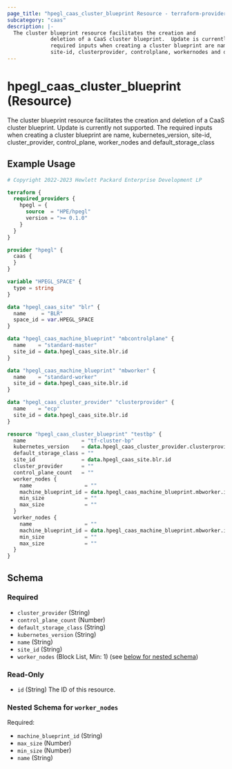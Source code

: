 ```yaml
---
page_title: "hpegl_caas_cluster_blueprint Resource - terraform-provider-hpegl"
subcategory: "caas"
description: |-
  The cluster blueprint resource facilitates the creation and
              deletion of a CaaS cluster blueprint.  Update is currently not supported. The
              required inputs when creating a cluster blueprint are name, kubernetesversion,
              site-id, clusterprovider, controlplane, workernodes and defaultstorageclass
---
```

# hpegl_caas_cluster_blueprint (Resource)

The cluster blueprint resource facilitates the creation and
			deletion of a CaaS cluster blueprint.  Update is currently not supported. The
			required inputs when creating a cluster blueprint are name, kubernetes_version,
			site-id, cluster_provider, control_plane, worker_nodes and default_storage_class

## Example Usage

```terraform
# Copyright 2022-2023 Hewlett Packard Enterprise Development LP

terraform {
  required_providers {
    hpegl = {
      source  = "HPE/hpegl"
      version = ">= 0.1.0"
    }
  }
}

provider "hpegl" {
  caas {
  }
}

variable "HPEGL_SPACE" {
  type = string
}

data "hpegl_caas_site" "blr" {
  name     = "BLR"
  space_id = var.HPEGL_SPACE
}

data "hpegl_caas_machine_blueprint" "mbcontrolplane" {
  name    = "standard-master"
  site_id = data.hpegl_caas_site.blr.id
}

data "hpegl_caas_machine_blueprint" "mbworker" {
  name    = "standard-worker"
  site_id = data.hpegl_caas_site.blr.id
}

data "hpegl_caas_cluster_provider" "clusterprovider" {
  name    = "ecp"
  site_id = data.hpegl_caas_site.blr.id
}

resource "hpegl_caas_cluster_blueprint" "testbp" {
  name                  = "tf-cluster-bp"
  kubernetes_version    = data.hpegl_caas_cluster_provider.clusterprovider.kubernetes_versions[0]
  default_storage_class = ""
  site_id               = data.hpegl_caas_site.blr.id
  cluster_provider      = ""
  control_plane_count   = ""
  worker_nodes {
    name                 = ""
    machine_blueprint_id = data.hpegl_caas_machine_blueprint.mbworker.id
    min_size             = ""
    max_size             = ""
  }
  worker_nodes {
    name                 = ""
    machine_blueprint_id = data.hpegl_caas_machine_blueprint.mbworker.id
    min_size             = ""
    max_size             = ""
  }
}
```

<!-- schema generated by tfplugindocs -->
## Schema

### Required

- `cluster_provider` (String)
- `control_plane_count` (Number)
- `default_storage_class` (String)
- `kubernetes_version` (String)
- `name` (String)
- `site_id` (String)
- `worker_nodes` (Block List, Min: 1) (see [below for nested schema](#nestedblock--worker_nodes))

### Read-Only

- `id` (String) The ID of this resource.

<a id="nestedblock--worker_nodes"></a>
### Nested Schema for `worker_nodes`

Required:

- `machine_blueprint_id` (String)
- `max_size` (Number)
- `min_size` (Number)
- `name` (String)


